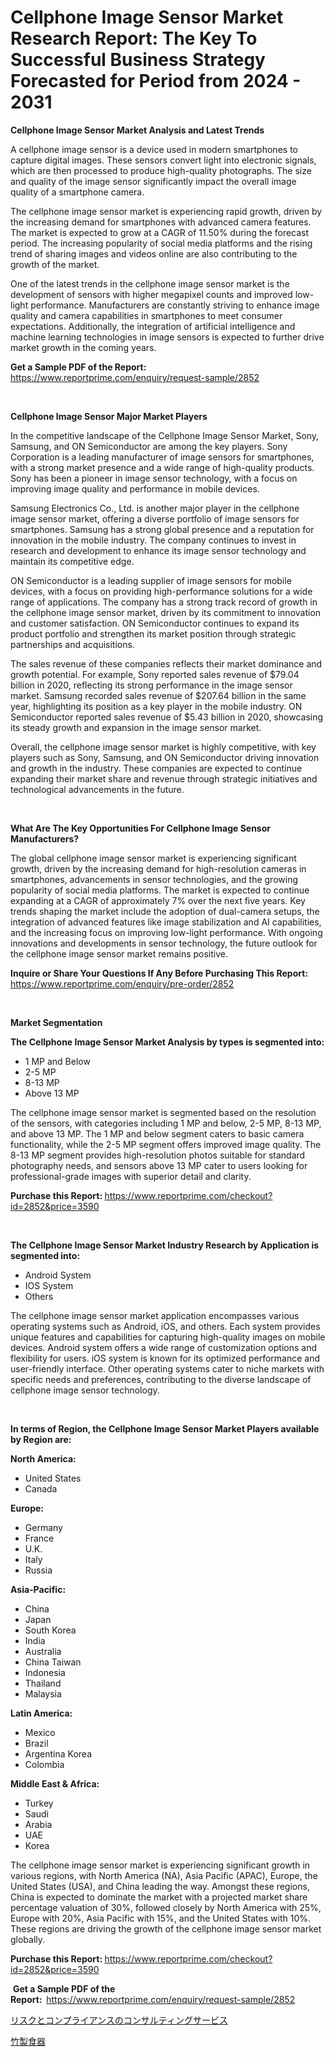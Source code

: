 <p><h1>Cellphone Image Sensor Market Research Report: The Key To Successful Business Strategy Forecasted for Period from 2024 - 2031</h1></p><p><strong>Cellphone Image Sensor Market Analysis and Latest Trends</strong></p>
<p><p>A cellphone image sensor is a device used in modern smartphones to capture digital images. These sensors convert light into electronic signals, which are then processed to produce high-quality photographs. The size and quality of the image sensor significantly impact the overall image quality of a smartphone camera.</p><p>The cellphone image sensor market is experiencing rapid growth, driven by the increasing demand for smartphones with advanced camera features. The market is expected to grow at a CAGR of 11.50% during the forecast period. The increasing popularity of social media platforms and the rising trend of sharing images and videos online are also contributing to the growth of the market.</p><p>One of the latest trends in the cellphone image sensor market is the development of sensors with higher megapixel counts and improved low-light performance. Manufacturers are constantly striving to enhance image quality and camera capabilities in smartphones to meet consumer expectations. Additionally, the integration of artificial intelligence and machine learning technologies in image sensors is expected to further drive market growth in the coming years.</p></p>
<p><strong>Get a Sample PDF of the Report:&nbsp;</strong> <a href="https://www.reportprime.com/enquiry/request-sample/2852">https://www.reportprime.com/enquiry/request-sample/2852</a></p>
<p>&nbsp;</p>
<p><strong>Cellphone Image Sensor Major Market Players</strong></p>
<p><p>In the competitive landscape of the Cellphone Image Sensor Market, Sony, Samsung, and ON Semiconductor are among the key players. Sony Corporation is a leading manufacturer of image sensors for smartphones, with a strong market presence and a wide range of high-quality products. Sony has been a pioneer in image sensor technology, with a focus on improving image quality and performance in mobile devices.</p><p>Samsung Electronics Co., Ltd. is another major player in the cellphone image sensor market, offering a diverse portfolio of image sensors for smartphones. Samsung has a strong global presence and a reputation for innovation in the mobile industry. The company continues to invest in research and development to enhance its image sensor technology and maintain its competitive edge.</p><p>ON Semiconductor is a leading supplier of image sensors for mobile devices, with a focus on providing high-performance solutions for a wide range of applications. The company has a strong track record of growth in the cellphone image sensor market, driven by its commitment to innovation and customer satisfaction. ON Semiconductor continues to expand its product portfolio and strengthen its market position through strategic partnerships and acquisitions.</p><p>The sales revenue of these companies reflects their market dominance and growth potential. For example, Sony reported sales revenue of $79.04 billion in 2020, reflecting its strong performance in the image sensor market. Samsung recorded sales revenue of $207.64 billion in the same year, highlighting its position as a key player in the mobile industry. ON Semiconductor reported sales revenue of $5.43 billion in 2020, showcasing its steady growth and expansion in the image sensor market.</p><p>Overall, the cellphone image sensor market is highly competitive, with key players such as Sony, Samsung, and ON Semiconductor driving innovation and growth in the industry. These companies are expected to continue expanding their market share and revenue through strategic initiatives and technological advancements in the future.</p></p>
<p>&nbsp;</p>
<p><strong>What Are The Key Opportunities For Cellphone Image Sensor Manufacturers?</strong></p>
<p><p>The global cellphone image sensor market is experiencing significant growth, driven by the increasing demand for high-resolution cameras in smartphones, advancements in sensor technologies, and the growing popularity of social media platforms. The market is expected to continue expanding at a CAGR of approximately 7% over the next five years. Key trends shaping the market include the adoption of dual-camera setups, the integration of advanced features like image stabilization and AI capabilities, and the increasing focus on improving low-light performance. With ongoing innovations and developments in sensor technology, the future outlook for the cellphone image sensor market remains positive.</p></p>
<p><strong>Inquire or Share Your Questions If Any Before Purchasing This Report:</strong> <a href="https://www.reportprime.com/enquiry/pre-order/2852">https://www.reportprime.com/enquiry/pre-order/2852</a></p>
<p>&nbsp;</p>
<p><strong>Market Segmentation</strong></p>
<p><strong>The Cellphone Image Sensor Market Analysis by types is segmented into:</strong></p>
<p><ul><li>1 MP and Below</li><li>2-5 MP</li><li>8-13 MP</li><li>Above 13 MP</li></ul></p>
<p><p>The cellphone image sensor market is segmented based on the resolution of the sensors, with categories including 1 MP and below, 2-5 MP, 8-13 MP, and above 13 MP. The 1 MP and below segment caters to basic camera functionality, while the 2-5 MP segment offers improved image quality. The 8-13 MP segment provides high-resolution photos suitable for standard photography needs, and sensors above 13 MP cater to users looking for professional-grade images with superior detail and clarity.</p></p>
<p><strong>Purchase this Report:&nbsp;</strong><a href="https://www.reportprime.com/checkout?id=2852&price=3590">https://www.reportprime.com/checkout?id=2852&price=3590</a></p>
<p>&nbsp;</p>
<p><strong>The Cellphone Image Sensor Market Industry Research by Application is segmented into:</strong></p>
<p><ul><li>Android System</li><li>IOS System</li><li>Others</li></ul></p>
<p><p>The cellphone image sensor market application encompasses various operating systems such as Android, iOS, and others. Each system provides unique features and capabilities for capturing high-quality images on mobile devices. Android system offers a wide range of customization options and flexibility for users. iOS system is known for its optimized performance and user-friendly interface. Other operating systems cater to niche markets with specific needs and preferences, contributing to the diverse landscape of cellphone image sensor technology.</p></p>
<p>&nbsp;</p>
<p><strong>In terms of Region, the Cellphone Image Sensor Market Players available by Region are:</strong></p>
<p>
    <p> <strong> North America: </strong>
        <ul>
            <li>United States</li>
            <li>Canada</li>
        </ul>
        </p> 
    <p> <strong> Europe: </strong>
        <ul>
            <li>Germany</li>
            <li>France</li>
            <li>U.K.</li>
            <li>Italy</li>
            <li>Russia</li>
        </ul>
        </p> 
    <p> <strong> Asia-Pacific: </strong>
        <ul>
            <li>China</li>
            <li>Japan</li>
            <li>South Korea</li>
            <li>India</li>
            <li>Australia</li>
            <li>China Taiwan</li>
            <li>Indonesia</li>
            <li>Thailand</li>
            <li>Malaysia</li>
        </ul>
        </p> 
    <p> <strong> Latin America: </strong>
        <ul>
            <li>Mexico</li>
            <li>Brazil</li>
            <li>Argentina Korea</li>
            <li>Colombia</li>
        </ul>
        </p> 
    <p> <strong> Middle East & Africa: </strong>
        <ul>
            <li>Turkey</li>
            <li>Saudi</li>
            <li>Arabia</li>
            <li>UAE</li>
            <li>Korea</li>
        </ul>
    </p>
    </p>
<p><p>The cellphone image sensor market is experiencing significant growth in various regions, with North America (NA), Asia Pacific (APAC), Europe, the United States (USA), and China leading the way. Amongst these regions, China is expected to dominate the market with a projected market share percentage valuation of 30%, followed closely by North America with 25%, Europe with 20%, Asia Pacific with 15%, and the United States with 10%. These regions are driving the growth of the cellphone image sensor market globally.</p></p>
<p><strong>Purchase this Report: </strong><a href="https://www.reportprime.com/checkout?id=2852&price=3590">https://www.reportprime.com/checkout?id=2852&price=3590</a></p>
<p>&nbsp;<strong>Get a Sample PDF of the Report:&nbsp;&nbsp;</strong><a href="https://www.reportprime.com/enquiry/request-sample/2852">https://www.reportprime.com/enquiry/request-sample/2852</a></p>
<p><strong></strong></p>
<p><p><a href="https://github.com/RodHoppe07/Market-Research-Report-List-1/blob/main/462245812573.md">リスクとコンプライアンスのコンサルティングサービス</a></p><p><a href="https://github.com/laurenreichert/Market-Research-Report-List-1/blob/main/425086212572.md">竹製食器</a></p></p>